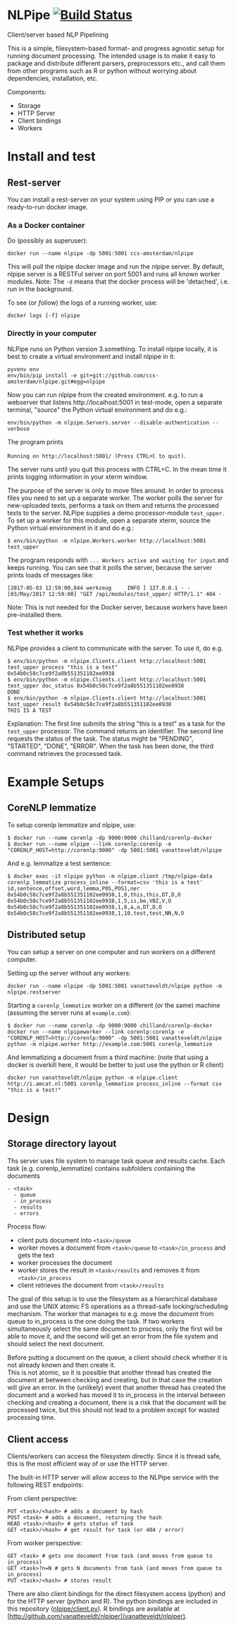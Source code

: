 # NLPipe [![Build Status](https://travis-ci.org/ccs-Amsterdam/nlpipe.png?branch=master)](https://travis-ci.org/ccs-Amsterdam/nlpipe)

Client/server based NLP Pipelining

This is a simple, filesystem-based format- and progress agnostic setup for running document processing.
The intended usage is to make it easy to package and distribute different parsers, preprocessors etc.,
and call them from other programs such as R or python without worrying about dependencies, installation, etc. 

Components:

- Storage
- HTTP Server
- Client bindings
- Workers

Install and test
===

Rest-server
---

You can install a rest-server on your system using PIP or you can use
a ready-to-run docker image. 

### As a Docker container

Do (possibly as superuser):

```{sh}
docker run --name nlpipe -dp 5001:5001 ccs-amsterdam/nlpipe
```

This will pull the nlpipe docker image and run the nlpipe server.
By default, nlpipe server is a RESTFul server on port 5001 and runs all known worker modules. 
Note: The `-d` means that the docker process will be 'detached', i.e. run in the background. 

To see (or *f*ollow) the logs of a running worker, use:

```{sh}
docker logs [-f] nlpipe
```

### Directly in your computer

NLPipe runs on Python version 3.something.
To install nlpipe locally, it is best to create a virtual environment and install nlpipe in it:

```{sh}
pyvenv env
env/bin/pip install -e git+git://github.com/ccs-amsterdam/nlpipe.git#egg=nlpipe
```

Now you can run nlpipe from the created environment. e.g. to run a
webserver that listens  http://localhost:5001 in test-mode, open a separate
terminal, "source" the Python virtual environment and do e.g.:

```{sh}
env/bin/python -m nlpipe.Servers.server --disable-authentication --verbose
```

The program prints

`Running on http://localhost:5001/ (Press CTRL+C to quit)`. 

The server runs until you quit this process with CTRL+C. In the mean time it prints
logging information in your xterm window.

The purpose of the server is only to move files around. In order to
process files you need to set up a separate worker. The worker polls
the server for new-uploaded texts, performs a task on them and returns
the processed texts to the server. NLPipe supplies a
demo processor-module `test_upper`. To set up a worker for this module, open a
separate xterm, source the Python virtual environment in it and do e.g.:

```{sh}
$ env/bin/python -m nlpipe.Workers.worker http://localhost:5001 test_upper
```

The program responds with
`... Workers active and waiting for input`
and keeps running. You can see that it polls the server, because the
server prints loads of messages like:

`[2017-05-03 12:59:00,844 werkzeug     INFO ] 127.0.0.1 - -
[03/May/2017 12:59:00] "GET /api/modules/test_upper/ HTTP/1.1" 404 -`

Note: This is not needed for the Docker server, because workers have
been pre-installed there.

### Test whether it works

NLPipe provides a client to communicate with the server. To use it, do e.g.

```{sh}
$ env/bin/python -m nlpipe.Clients.client http://localhost:5001 test_upper process "this is a test"
0x54b0c58c7ce9f2a8b551351102ee0938
$ env/bin/python -m nlpipe.Clients.client http://localhost:5001 test_upper doc_status 0x54b0c58c7ce9f2a8b551351102ee0938
DONE
$ env/bin/python -m nlpipe.Clients.client http://localhost:5001 test_upper result 0x54b0c58c7ce9f2a8b551351102ee0938
THIS IS A TEST
```

Explanation: The first line submits the string "this is a test" as a
task for the `test_upper` processor. The command returns an
identifier. The second line requests the status of the task. The
status might be "PENDING", "STARTED",  "DONE",  "ERROR". When the task
has been done, the third command retrieves the processed task. 


Example Setups
===

CoreNLP lemmatize
---

To setup corenlp lemmatize and nlpipe, use:

```{sh}
$ docker run --name corenlp -dp 9000:9000 chilland/corenlp-docker 
$ docker run --name nlpipe --link corenlp:corenlp -e "CORENLP_HOST=http://corenlp:9000" -dp 5001:5001 vanatteveldt/nlpipe
```
And e.g. lemmatize a test sentence:

```{sh}
$ docker exec -it nlpipe python -m nlpipe.client /tmp/nlpipe-data corenlp_lemmatize process_inline --format=csv 'this is a test'
id,sentence,offset,word,lemma,POS,POS1,ner
0x54b0c58c7ce9f2a8b551351102ee0938,1,0,this,this,DT,D,O
0x54b0c58c7ce9f2a8b551351102ee0938,1,5,is,be,VBZ,V,O
0x54b0c58c7ce9f2a8b551351102ee0938,1,8,a,a,DT,D,O
0x54b0c58c7ce9f2a8b551351102ee0938,1,10,test,test,NN,N,O
```

Distributed setup
---

You can setup a server on one computer and run workers on a different computer. 

Setting up the server without any workers:

```{sh}
docker run --name nlpipe -dp 5001:5001 vanatteveldt/nlpipe python -m nlpipe.restserver
```

Starting a `corenlp_lemmatize` worker on a different (or the same) machine (assuming the server runs at `example.com`):

```{sh}
$ docker run --name corenlp -dp 9000:9000 chilland/corenlp-docker 
docker run --name nlpipeworker --link corenlp:corenlp -e "CORENLP_HOST=http://corenlp:9000" -dp 5001:5001 vanatteveldt/nlpipe python -m nlpipe.worker http://example.com:5001 corenlp_lemmatize
```

And lemmatizing a document from a third machine:
(note that using a docker is overkill here, it would be better to just use the python or R client)

```{sh}
docker run vanatteveldt/nlpipe python -m nlpipe.client http://i.amcat.nl:5001 corenlp_lemmatize process_inline --format csv "this is a test!"
```

Design
===

Storage directory layout
---

Ths server uses file system to manage task queue and results cache. 
Each task (e.g. corenlp_lemmatize) contains subfolders containing the documents

```
- <task>
  - queue
  - in_process
  - results
  - errors
```

Process flow:
- client puts document into `<task>/queue`
- worker moves a document from `<task>/queue` to `<task>/in_process` and gets the text
- worker processes the document
- worker stores the result in `<task>/results` and removes it from `<task>/in_process`
- client retrieves the document from `<task>/results`

The goal of this setup is to use the filesystem as a hierarchical database and use the UNIX atomic FS operations as a thread-safe locking/scheduling mechanism. The worker that manages to e.g. move the document from queue to in_process is the one doing the task. If two workers simultaneously select the same document to process, only the first will be able to move it, and the second will get an error from the file system and should select the next document. 

Before putting a document on the queue, a client should check whether it is not already known and then create it.  
This is not atomic, so it is possible that another thread has created the document at between checking and creating, but in that case the creation will give an error. 
In the (unlikely) event that another thread has created the document and a worked has moved it to in_process in the interval between checking and creating a document, there is a risk that the document will be processed twice, but this should not lead to a problem except for wasted processing time. 


Client access
---

Clients/workers can access the filesystem directly. 
Since it is thread safe, this is the most efficient way of 
or use the HTTP server. 

The built-in HTTP server will allow access to the NLPipe service with the following REST endpoints:

From client perspective:

```
PUT <task>/<hash> # adds a document by hash
POST <task> # adds a document, returning the hash
HEAD <task>/<hash> # gets status of task
GET <task>/<hash> # get result for task (or 404 / error)
```

From worker perspective:

```
GET <task> # gets one document from task (and moves from queue to in_process)
GET <task>?n=N # gets N documents from task (and moves from queue to in_process)
PUT <task>/<hash> # stores result 
```

There are also client bindings for the direct filesystem access (python) and for the HTTP server (python and R).
The python bindings are included in this repository ([nlpipe/client.py](nlpipe/client.py)). R bindings are available at [http://github.com/vanatteveldt/nlpiper](vanatteveldt/nlpiper). 
